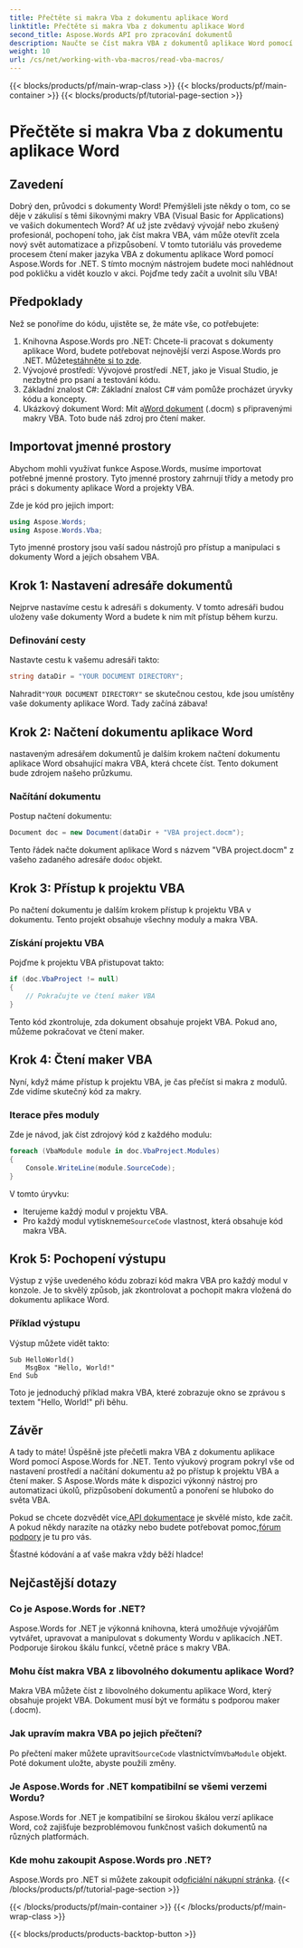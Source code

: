 ```yaml
---
title: Přečtěte si makra Vba z dokumentu aplikace Word
linktitle: Přečtěte si makra Vba z dokumentu aplikace Word
second_title: Aspose.Words API pro zpracování dokumentů
description: Naučte se číst makra VBA z dokumentů aplikace Word pomocí Aspose.Words for .NET. Postupujte podle našeho podrobného průvodce pro bezproblémovou automatizaci dokumentů!
weight: 10
url: /cs/net/working-with-vba-macros/read-vba-macros/
---
```


{{< blocks/products/pf/main-wrap-class >}}
{{< blocks/products/pf/main-container >}}
{{< blocks/products/pf/tutorial-page-section >}}

# Přečtěte si makra Vba z dokumentu aplikace Word

## Zavedení

Dobrý den, průvodci s dokumenty Word! Přemýšleli jste někdy o tom, co se děje v zákulisí s těmi šikovnými makry VBA (Visual Basic for Applications) ve vašich dokumentech Word? Ať už jste zvědavý vývojář nebo zkušený profesionál, pochopení toho, jak číst makra VBA, vám může otevřít zcela nový svět automatizace a přizpůsobení. V tomto tutoriálu vás provedeme procesem čtení maker jazyka VBA z dokumentu aplikace Word pomocí Aspose.Words for .NET. S tímto mocným nástrojem budete moci nahlédnout pod pokličku a vidět kouzlo v akci. Pojďme tedy začít a uvolnit sílu VBA!

## Předpoklady

Než se ponoříme do kódu, ujistěte se, že máte vše, co potřebujete:

1.  Knihovna Aspose.Words pro .NET: Chcete-li pracovat s dokumenty aplikace Word, budete potřebovat nejnovější verzi Aspose.Words pro .NET. Můžete[stáhněte si to zde](https://releases.aspose.com/words/net/).
2. Vývojové prostředí: Vývojové prostředí .NET, jako je Visual Studio, je nezbytné pro psaní a testování kódu.
3. Základní znalost C#: Základní znalost C# vám pomůže procházet úryvky kódu a koncepty.
4.  Ukázkový dokument Word: Mít a[Word dokument](https://github.com/aspose-words/Aspose.Words-for-.NET/raw/99ba2a2d8b5d650deb40106225f383376b8b4bc6/Examples/Data/VBA%20project.docm) (.docm) s připravenými makry VBA. Toto bude náš zdroj pro čtení maker.

## Importovat jmenné prostory

Abychom mohli využívat funkce Aspose.Words, musíme importovat potřebné jmenné prostory. Tyto jmenné prostory zahrnují třídy a metody pro práci s dokumenty aplikace Word a projekty VBA.

Zde je kód pro jejich import:

```csharp
using Aspose.Words;
using Aspose.Words.Vba;
```

Tyto jmenné prostory jsou vaší sadou nástrojů pro přístup a manipulaci s dokumenty Word a jejich obsahem VBA.

## Krok 1: Nastavení adresáře dokumentů

Nejprve nastavíme cestu k adresáři s dokumenty. V tomto adresáři budou uloženy vaše dokumenty Word a budete k nim mít přístup během kurzu.

### Definování cesty

Nastavte cestu k vašemu adresáři takto:

```csharp
string dataDir = "YOUR DOCUMENT DIRECTORY";
```

 Nahradit`"YOUR DOCUMENT DIRECTORY"` se skutečnou cestou, kde jsou umístěny vaše dokumenty aplikace Word. Tady začíná zábava!

## Krok 2: Načtení dokumentu aplikace Word

nastaveným adresářem dokumentů je dalším krokem načtení dokumentu aplikace Word obsahující makra VBA, která chcete číst. Tento dokument bude zdrojem našeho průzkumu.

### Načítání dokumentu

Postup načtení dokumentu:

```csharp
Document doc = new Document(dataDir + "VBA project.docm");
```

 Tento řádek načte dokument aplikace Word s názvem "VBA project.docm" z vašeho zadaného adresáře do`doc` objekt.

## Krok 3: Přístup k projektu VBA

Po načtení dokumentu je dalším krokem přístup k projektu VBA v dokumentu. Tento projekt obsahuje všechny moduly a makra VBA.

### Získání projektu VBA

Pojďme k projektu VBA přistupovat takto:

```csharp
if (doc.VbaProject != null)
{
    // Pokračujte ve čtení maker VBA
}
```

Tento kód zkontroluje, zda dokument obsahuje projekt VBA. Pokud ano, můžeme pokračovat ve čtení maker.

## Krok 4: Čtení maker VBA

Nyní, když máme přístup k projektu VBA, je čas přečíst si makra z modulů. Zde vidíme skutečný kód za makry.

### Iterace přes moduly

Zde je návod, jak číst zdrojový kód z každého modulu:

```csharp
foreach (VbaModule module in doc.VbaProject.Modules)
{
    Console.WriteLine(module.SourceCode);
}
```

V tomto úryvku:
- Iterujeme každý modul v projektu VBA.
-  Pro každý modul vytiskneme`SourceCode` vlastnost, která obsahuje kód makra VBA.

## Krok 5: Pochopení výstupu

Výstup z výše uvedeného kódu zobrazí kód makra VBA pro každý modul v konzole. Je to skvělý způsob, jak zkontrolovat a pochopit makra vložená do dokumentu aplikace Word.

### Příklad výstupu

Výstup můžete vidět takto:

```
Sub HelloWorld()
    MsgBox "Hello, World!"
End Sub
```

Toto je jednoduchý příklad makra VBA, které zobrazuje okno se zprávou s textem "Hello, World!" při běhu.

## Závěr

A tady to máte! Úspěšně jste přečetli makra VBA z dokumentu aplikace Word pomocí Aspose.Words for .NET. Tento výukový program pokryl vše od nastavení prostředí a načítání dokumentu až po přístup k projektu VBA a čtení maker. S Aspose.Words máte k dispozici výkonný nástroj pro automatizaci úkolů, přizpůsobení dokumentů a ponoření se hluboko do světa VBA.

 Pokud se chcete dozvědět více,[API dokumentace](https://reference.aspose.com/words/net/) je skvělé místo, kde začít. A pokud někdy narazíte na otázky nebo budete potřebovat pomoc,[fórum podpory](https://forum.aspose.com/c/words/8) je tu pro vás.

Šťastné kódování a ať vaše makra vždy běží hladce!

## Nejčastější dotazy

### Co je Aspose.Words for .NET?  
Aspose.Words for .NET je výkonná knihovna, která umožňuje vývojářům vytvářet, upravovat a manipulovat s dokumenty Wordu v aplikacích .NET. Podporuje širokou škálu funkcí, včetně práce s makry VBA.

### Mohu číst makra VBA z libovolného dokumentu aplikace Word?  
Makra VBA můžete číst z libovolného dokumentu aplikace Word, který obsahuje projekt VBA. Dokument musí být ve formátu s podporou maker (.docm).

### Jak upravím makra VBA po jejich přečtení?  
 Po přečtení maker můžete upravit`SourceCode` vlastnictvím`VbaModule` objekt. Poté dokument uložte, abyste použili změny.

### Je Aspose.Words for .NET kompatibilní se všemi verzemi Wordu?  
Aspose.Words for .NET je kompatibilní se širokou škálou verzí aplikace Word, což zajišťuje bezproblémovou funkčnost vašich dokumentů na různých platformách.

### Kde mohu zakoupit Aspose.Words pro .NET?  
 Aspose.Words pro .NET si můžete zakoupit od[oficiální nákupní stránka](https://purchase.aspose.com/buy).
{{< /blocks/products/pf/tutorial-page-section >}}

{{< /blocks/products/pf/main-container >}}
{{< /blocks/products/pf/main-wrap-class >}}

{{< blocks/products/products-backtop-button >}}
